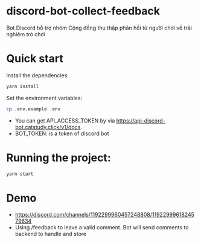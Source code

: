 # discord-bot-collect-feedback
Bot Discord hỗ trợ nhóm Cộng đồng thu thập phản hồi từ người chơi về trải nghiệm trò chơi
# Quick start
Install the dependencies:
```bash
yarn install
```
Set the environment variables:

```bash
cp .env.example .env
```
- You can get API_ACCESS_TOKEN by via https://api-discord-bot.catstudy.click/v1/docs.
- BOT_TOKEN: is a token of discord bot
# Running the project:

```bash
yarn start
```
# Demo
- https://discord.com/channels/1192299960457248808/1192299961824579634
- Using /feedback <comment> to leave a valid comment. Bot will send comments to backend to handle and store

